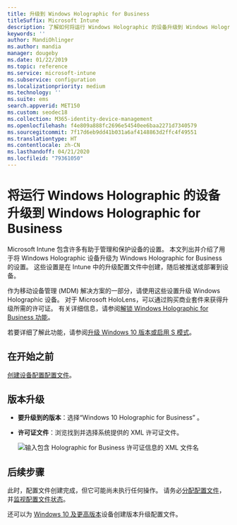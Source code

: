 ```yaml
---
title: 升级到 Windows Holographic for Business
titleSuffix: Microsoft Intune
description: 了解如何将运行 Windows Holographic 的设备升级到 Windows Holographic for Business
keywords: ''
author: MandiOhlinger
ms.author: mandia
manager: dougeby
ms.date: 01/22/2019
ms.topic: reference
ms.service: microsoft-intune
ms.subservice: configuration
ms.localizationpriority: medium
ms.technology: ''
ms.suite: ems
search.appverid: MET150
ms.custom: seodec18
ms.collection: M365-identity-device-management
ms.openlocfilehash: f4e809a888fc2696e54540ee6baa2271d7340579
ms.sourcegitcommit: 7f17d6eb9dd41b031a6af4148863d2ffc4f49551
ms.translationtype: HT
ms.contentlocale: zh-CN
ms.lasthandoff: 04/21/2020
ms.locfileid: "79361050"
---
```

# <a name="upgrade-devices-running-windows-holographic-to-windows-holographic-for-business"></a>将运行 Windows Holographic 的设备升级到 Windows Holographic for Business

Microsoft Intune 包含许多有助于管理和保护设备的设置。 本文列出并介绍了用于将 Windows Holographic 设备升级为 Windows Holographic for Business 的设置。 这些设置是在 Intune 中的升级配置文件中创建，随后被推送或部署到设备。

作为移动设备管理 (MDM) 解决方案的一部分，请使用这些设置升级 Windows Holographic 设备。 对于 Microsoft HoloLens，可以通过购买商业套件来获得升级所需的许可证。 有关详细信息，请参阅[解锁 Windows Holographic for Business 功能](https://docs.microsoft.com/hololens/hololens1-upgrade-enterprise)。

若要详细了解此功能，请参阅[升级 Windows 10 版本或启用 S 模式](edition-upgrade-configure-windows-10.md)。

## <a name="before-you-begin"></a>在开始之前

[创建设备配置配置文件](edition-upgrade-configure-windows-10.md#create-the-profile)。

## <a name="edition-upgrade"></a>版本升级

- **要升级到的版本**：选择“Windows 10 Holographic for Business”  。
- **许可证文件**：浏览找到并选择系统提供的 XML 许可证文件。

  ![输入包含 Holographic for Business 许可证信息的 XML 文件名](./media/holographic-upgrade/Holographic-edition-upgrade.png)
 
## <a name="next-steps"></a>后续步骤

此时，配置文件创建完成，但它可能尚未执行任何操作。 请务必[分配配置文件](device-profile-assign.md)，并[监视配置文件状态](device-profile-monitor.md)。

还可以为 [Windows 10 及更高版本](edition-upgrade-windows-settings.md)设备创建版本升级配置文件。
